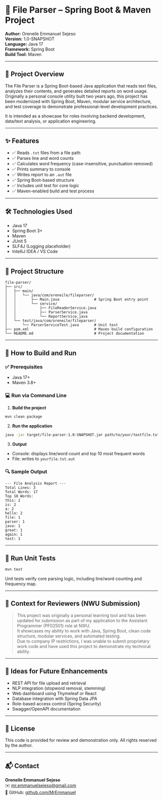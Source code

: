 # 📁 File Parser – Spring Boot & Maven Project

**Author:** Oreneile Emmanuel Sejeso  
**Version:** 1.0-SNAPSHOT  
**Language:** Java 17  
**Framework:** Spring Boot  
**Build Tool:** Maven

---

## 🧠 Project Overview

The File Parser is a Spring Boot-based Java application that reads text files, analyzes their contents, and generates detailed reports on word usage. Originally a personal console utility built two years ago, this project has been modernized with Spring Boot, Maven, modular service architecture, and test coverage to demonstrate professional-level development practices.

It is intended as a showcase for roles involving backend development, data/text analysis, or application engineering.

---

## ✨ Features

- ✅ Reads `.txt` files from a file path
- ✅ Parses line and word counts
- ✅ Calculates word frequency (case-insensitive, punctuation removed)
- ✅ Prints summary to console
- ✅ Writes report to an `.out` file
- ✅ Spring Boot-based structure
- ✅ Includes unit test for core logic
- ✅ Maven-enabled build and test process

---

## 🛠 Technologies Used

- Java 17
- Spring Boot 3+
- Maven
- JUnit 5
- SLF4J (Logging placeholder)
- IntelliJ IDEA / VS Code

---

## 📂 Project Structure

```
file-parser/
├── src/
│   ├── main/
│   │   └── java/com/oreneile/fileparser/
│   │       ├── Main.java                # Spring Boot entry point
│   │       └── service/
│   │           ├── FileReaderService.java
│   │           ├── ParserService.java
│   │           └── ReportService.java
│   └── test/java/com/oreneile/fileparser/
│       └── ParserServiceTest.java       # Unit test
├── pom.xml                              # Maven build configuration
└── README.md                            # Project documentation
```

---

## 🚀 How to Build and Run

### ✅ Prerequisites

- Java 17+
- Maven 3.8+

### 💻 Run via Command Line

1. **Build the project**
```bash
mvn clean package
```

2. **Run the application**
```bash
java -jar target/file-parser-1.0-SNAPSHOT.jar path/to/your/textfile.txt
```

3. **Output**
- Console: displays line/word count and top 10 most frequent words
- File: writes to `yourfile.txt.out`

### 🔍 Sample Output
```
--- File Analysis Report ---
Total Lines: 3
Total Words: 17
Top 10 Words:
this: 2
is: 2
a: 2
hello: 2
file: 1
parser: 1
java: 1
great: 1
again: 1
test: 1
```

---

## 🧪 Run Unit Tests

```bash
mvn test
```

Unit tests verify core parsing logic, including line/word counting and frequency map.

---

## 📎 Context for Reviewers (NWU Submission)

> This project was originally a personal learning tool and has been updated for submission as part of my application to the Assistant Programmer (PF02501) role at NWU.  
> It showcases my ability to work with Java, Spring Boot, clean code structure, modular services, and automated testing.  
> Due to company IP restrictions, I was unable to submit proprietary work code and have used this project to demonstrate my technical ability.

---

## 🌱 Ideas for Future Enhancements

- REST API for file upload and retrieval
- NLP integration (stopword removal, stemming)
- Web dashboard using Thymeleaf or React
- Database integration with Spring Data JPA
- Role-based access control (Spring Security)
- Swagger/OpenAPI documentation

---

## 📃 License

This code is provided for review and demonstration only. All rights reserved by the author.

---

## 📬 Contact

**Oreneile Emmanuel Sejeso**  
✉️ mr.emmanuelsejeso@gmail.com  
🔗 GitHub: [github.com/MrEmmanuel](https://github.com/MrEmmanuel)
